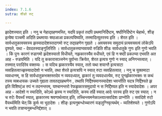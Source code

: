 ```yaml
---
index: 7.1.6
sutra: शीङो रुट्

---
```

  झादेशस्यात् इति । ननु च नेहाद्ग्रहणमस्ति, यदपि प्रकृतं तदपि प्रथमानिर्दिष्टम्, षष्ठीनिर्दिष्टेन चेहार्थः, शीङ् इत्येषा पञ्चमी अदिति प्रथमायाः षष्ठआआ प्रकल्पयिष्यति, तस्मादित्युतरस्य इति । शेरत इति । सार्वधातुकावयवस्य झस्यादादेशस्तदागमो रुट् तद्ग्रहणेन गृह्यते । अवयवस्य समुदायं प्रत्यवयवत्वं लोकेऽपि दृश्यते, यथा - देवदतस्याङ्गुलिरिति । सार्वधातुकस्याप्यवयवो रुडिति शीडः सार्वधातुके गुणः इति गुणो भवति ।  किं पुनः कारणं रुडागमो झदेशस्यातो विधीयते, नझकारस्यैव वधीयते, एवं हि न षष्ठी प्रकल्प्या  एभवति अत आह - रुडयमिति । यदि तु ककारासञ्जनेन पूर्वान्तः क्रियेत, शेरत इत्यत्र गुणो न स्याद् अनिगन्तत्वात् । तस्मात् परादिरेव वक्तव्यः । स यदिच झकारस्यैव स्यात्, ततो यथा शयान्तै इत्यत्राटा व्यवहितत्वाज्झस्यादादेशो न भवति, तथा शेरते इत्यत्रापि न स्यात् रुटा व्यवहितत्वात् ।  ननु च युक्तमाटा व्यवधानम्, स हि सार्वधातुकभक्तस्तदेव न व्यवदध्यात्, झकारं तु व्यवदधात्येव, रुट् पुनर्झकारभक्तः स कथं तस्य व्यबधायकः उच्यते गृह्यता तावतद्ग्रहथणेन , तथापि निर्द्दिश्यमानस्यादेशा भवन्तीति यदत्र निर्द्दिश्यते झ इति विशिष्ट्ंअ रुपं न तदनन्तरम्, यश्चानन्तरो रेफझकारसमुदायो न स निर्द्दिश्यत इति न स्यादेवादेशः । अपर आह - आदेशो न स्यादिति, कोऽर्थः झस्य न स्यादिति, कस्य तर्हि स्यात् आदेः परस्य इति रुट एव स्यात् । न च रुटेः वैयर्थ्यं स्यात्, झकारस्य श्रवणार्थत्वात् इति, तच्चिन्त्यमनेकाल्त्वात्सर्वादेशः प्राप्नोति । सर्वादेशे रुटो वैयर्थ्यमिति चेत् किं कुर्मः मा भूदादेशः । शीङ्ः इत्यनुबन्धोच्चारणं यङ्लुग्निवृत्यर्थम् - व्यतिशेश्यते । गुणोऽपि न भवति तत्राप्यनुबन्धनिर्द्दशात् ॥